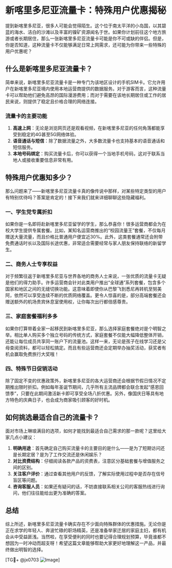 # 新喀里多尼亚流量卡：特殊用户优惠揭秘

提到新喀里多尼亚，很多人可能会觉得陌生。这个位于南太平洋的小岛国，以其碧蓝的海水、洁白的沙滩以及丰富的镍矿资源闻名于世。如果你计划前往这个地方旅游或者长期居住，那么一张新喀里多尼亚流量卡可能是你不可或缺的伴侣。但是，你是否知道，这种流量卡不仅能够满足日常上网需求，还可能为你带来一些特殊的用户优惠呢？

## 什么是新喀里多尼亚流量卡？

简单来说，新喀里多尼亚流量卡是一种专门为该地区设计的手机SIM卡。它允许用户在新喀里多尼亚境内使用本地运营商提供的数据服务。对于游客而言，这种流量卡可以帮助他们避免高昂的国际漫游费用；而对于需要在该地长期居住或工作的居民来说，则提供了稳定且价格合理的网络连接。

### 流量卡的主要功能

1. **高速上网**：无论是浏览网页还是观看视频，在新喀里多尼亚的任何角落都能享受到稳定的4G甚至5G网络体验。
2. **语音通话与短信**：除了数据流量之外，大多数流量卡也支持基本的语音通话和短信服务。
3. **本地号码绑定**：购买流量卡后，你可以获得一个当地手机号码，这对于联系当地人或接收重要信息非常有用。

## 特殊用户优惠知多少？

那么问题来了——新喀里多尼亚流量卡真的像传说中那样，对某些特定类型的用户有特别优待吗？答案是肯定的！接下来我们就来详细聊聊这些隐藏福利。

### 一、学生党专属折扣

如果你是一名即将赴新喀里多尼亚留学的学生，那么恭喜你！很多运营商都会为在校大学生提供专属套餐。比如，某知名运营商推出的“校园流量王”套餐，不仅每月赠送大量流量，而且价格比普通用户便宜近30%。此外，这类套餐通常还会附带免费通话时长以及国际长途优惠，非常适合需要经常与家人朋友保持联络的新留学生。

### 二、商务人士专享权益

对于频繁往返于新喀里多尼亚与世界各地的商务人士来说，一张优质的流量卡无疑是他们的得力助手。许多运营商会针对此类用户推出“全球通”系列套餐，包含多个国家和地区之间的无缝切换功能。这意味着即使你从巴黎飞到悉尼再转机至努美阿，依然可以享受连续不断的优质网络覆盖。更令人惊喜的是，部分高端套餐还会赠送额外的机场贵宾休息室使用权，让你每次出行都倍感尊贵。

### 三、家庭套餐福利多多

如果你打算带着全家一起移民到新喀里多尼亚，那么选择家庭套餐绝对是个明智之举。相比单人购买多个独立号码的传统方式，家庭套餐不仅能大幅降低整体开销，还能让每位成员共享同一账户下的流量池。这样一来，无论是孩子在线学习还是父母查阅资料，都可以轻松搞定。而且有些运营商还会定期举办抽奖活动，获奖者有机会赢取免费旅行大奖哦！

### 四、特殊节日促销活动

除了固定不变的优惠政策外，新喀里多尼亚的各大运营商还会根据节假日情况不定期推出限时折扣。例如每年圣诞节期间，几乎所有主流品牌都会联合发起“感恩回馈季”，只要在此期间激活新卡即可享受全场八折优惠。另外，像国庆日等具有地方特色的庆典日子，也会成为商家吸引顾客的好时机。

## 如何挑选最适合自己的流量卡？

面对市场上琳琅满目的选项，如何才能找到最适合自己需求的那一款呢？这里给大家几点小建议：

1. **明确用途**：首先确定自己购买流量卡的主要目的是什么——是为了短期访问还是长期定居？是为了工作交流还是休闲娱乐？
2. **对比资费结构**：仔细阅读各款产品的资费表，注意区分基础套餐与增值服务之间的区别。
3. **关注客户评价**：通过查看其他用户的反馈，了解实际使用过程中是否存在信号盲区等问题。
4. **咨询客服人员**：如果还有疑问的话，不妨直接联系相关公司的客服热线进行询问，他们往往能给出更为准确的答案。

## 总结

综上所述，新喀里多尼亚流量卡确实存在不少面向特殊群体的优惠措施。无论你是正在求学的年轻人、奔波忙碌的职场精英，还是准备举家迁居的家庭主妇，都有机会从中受益匪浅。当然啦，在享受便利的同时也要记得合理规划预算，毕竟谁都不想因为一时冲动而超支呀！希望这篇文章能够帮助大家更好地理解这一产品，并最终做出明智的选择。

[TG💪+ @jx0703 ![Image](https://github.com/user-attachments/assets/dbca1d08-cadb-493c-b0ec-ad6f7a83f270)]